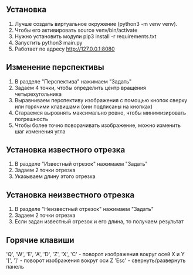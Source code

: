 ## Установка
1) Лучше создать виртуальное окружение (python3 -m venv venv).
2) Чтобы его активировать source venv/bin/activate
3) Нужно установить модули pip3 install -r requirements.txt
4) Запустить python3 main.py
5) Работает по адресу http://127.0.0.1:8080

## Изменение перспективы
1) В разделе "Перспектива" нажимаем "Задать"
2) Задаем 4 точки, чтобы определить центр вращения четырехугольника
3) Выравниваем перспективу изображения с помощью кнопок сверху или горячими клавишами (они подписаны на кнопках)
4) Стараемся выровнять максимально ровно, чтобы минимизировать погрешность
5) Чтобы более точно поворачивать изображение, можно изменить шаг изменения угла

## Установка известного отрезка
1) В разделе "Известный отрезок" нажимаем "Задать"
2) Задаем 2 точки отрезка
3) Указываем длину этого отрезка

## Установка неизвестного отрезка
1) В разделе "Неизвестный отрезок" нажимаем "Задать"
2) Задаем 2 точки отрезка
3) Если задан известный отрезок и его длина, то получаем результат

## Горячие клавиши
'Q', 'W', 'E', 'A', 'D', 'Z', 'X', 'C' - поворот изображения вокруг осей X и Y  
'\[', '\]' - поворот изображения вокруг оси Z
'Esc' - свернуть/развернуть панель
